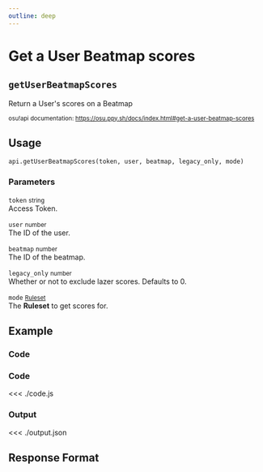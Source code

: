 ```yaml
---
outline: deep
---
```


# Get a User Beatmap scores <Badge type="info" text="GET"/>

## `getUserBeatmapScores`

Return a User's scores on a Beatmap

<small>osu!api documentation: https://osu.ppy.sh/docs/index.html#get-a-user-beatmap-scores</small>

## Usage

`api.getUserBeatmapScores(token, user, beatmap, legacy_only, mode)`

### Parameters

`token` <small>string</small><br>
Access Token.

`user` <small>number</small><br>
The ID of the user.

`beatmap` <small>number</small><br>
The ID of the beatmap.

`legacy_only` <small>number</small> <Badge type="tip" text="optional" /><br>
Whether or not to exclude lazer scores. Defaults to 0.

`mode` <small>[Ruleset](../../types/ruleset)</small> <Badge type="tip" text="optional" /><br>
The **Ruleset** to get scores for.

## Example

### Code

### Code
<<< ./code.js

### Output
<<< ./output.json

## Response Format

<!--@include: ./response.md-->